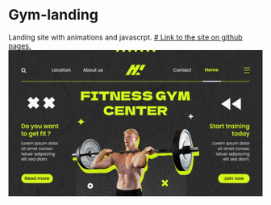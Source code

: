 ﻿# Gym-landing
Landing site with animations and javascrpt.
[# Link to the site on github pages.](https://duckduckgo.com)
![](img/site.png)

